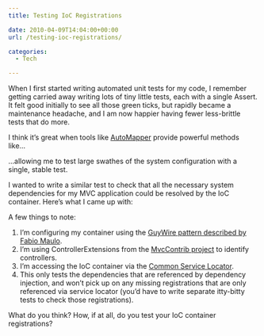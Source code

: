 ```yaml
---
title: Testing IoC Registrations

date: 2010-04-09T14:04:00+00:00
url: /testing-ioc-registrations/

categories:
  - Tech

---
```

<!--kg-card-begin: html-->

When I first started writing automated unit tests for my code, I remember getting carried away writing lots of tiny little tests, each with a single Assert. It felt good initially to see all those green ticks, but rapidly became a maintenance headache, and I am now happier having fewer less-brittle tests that do more.

I think it’s great when tools like [AutoMapper][1] provide powerful methods like&#8230;



&#8230;allowing me to test large swathes of the system configuration with a single, stable test.

I wanted to write a similar test to check that all the necessary system dependencies for my MVC application could be resolved by the IoC container. Here’s what I came up with:



A few things to note:

  1. I’m configuring my container using the [GuyWire pattern described by Fabio Maulo][2].
  2. I’m using ControllerExtensions from the [MvcContrib project][3] to identify controllers.
  3. I’m accessing the IoC container via the [Common Service Locator][4].
  4. This only tests the dependencies that are referenced by dependency injection, and won’t pick up on any missing registrations that are only referenced via service locator (you’d have to write separate itty-bitty tests to check those registrations).

What do you think? How, if at all, do you test your IoC container registrations?

<!--kg-card-end: html-->

 [1]: http://automapper.codeplex.com/
 [2]: http://fabiomaulo.blogspot.com/2009/11/guywire.html
 [3]: http://mvccontrib.codeplex.com/Wikipage
 [4]: http://commonservicelocator.codeplex.com